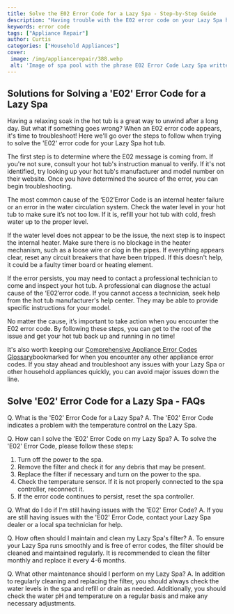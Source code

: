 ```yaml
---
title: Solve the E02 Error Code for a Lazy Spa - Step-by-Step Guide
description: "Having trouble with the E02 error code on your Lazy Spa hot tub Get help troubleshooting the problem with this step-by-step guide Learn what causes this error and easy solutions to get your hot tub up and working again"
keywords: error code
tags: ["Appliance Repair"]
author: Curtis
categories: ["Household Appliances"]
cover: 
 image: /img/appliancerepair/388.webp
 alt: 'Image of spa pool with the phrase E02 Error Code Lazy Spa written alongside it'
---
```

## Solutions for Solving a 'E02' Error Code for a Lazy Spa

Having a relaxing soak in the hot tub is a great way to unwind after a long day. But what if something goes wrong? When an E02 error code appears, it's time to troubleshoot! Here we'll go over the steps to follow when trying to solve the 'E02' error code for your Lazy Spa hot tub.

The first step is to determine where the E02 message is coming from. If you're not sure, consult your hot tub's instruction manual to verify. If it's not identified, try looking up your hot tub's manufacturer and model number on their website. Once you have determined the source of the error, you can begin troubleshooting.

The most common cause of the ‘E02’Error Code is an internal heater failure or an error in the water circulation system. Check the water level in your hot tub to make sure it’s not too low. If it is, refill your hot tub with cold, fresh water up to the proper level.

If the water level does not appear to be the issue, the next step is to inspect the internal heater. Make sure there is no blockage in the heater mechanism, such as a loose wire or clog in the pipes. If everything appears clear, reset any circuit breakers that have been tripped. If this doesn't help, it could be a faulty timer board or heating element.

If the error persists, you may need to contact a professional technician to come and inspect your hot tub. A professional can diagnose the actual cause of the ‘E02’error code. If you cannot access a technician, seek help from the hot tub manufacturer's help center. They may be able to provide specific instructions for your model.

No matter the cause, it’s important to take action when you encounter the E02 error code. By following these steps, you can get to the root of the issue and get your hot tub back up and running in no time! 

It's also worth keeping our [Comprehensive Appliance Error Codes Glossary](./error-codes/)bookmarked for when you encounter any other appliance error codes. If you stay ahead and troubleshoot any issues with your Lazy Spa or other household appliances quickly, you can avoid major issues down the line.
## Solve 'E02' Error Code for a Lazy Spa - FAQs

Q. What is the 'E02' Error Code for a Lazy Spa?
A. The 'E02' Error Code indicates a problem with the temperature control on the Lazy Spa. 

Q. How can I solve the 'E02' Error Code on my Lazy Spa?
A. To solve the 'E02' Error Code, please follow these steps:

1. Turn off the power to the spa.
2. Remove the filter and check it for any debris that may be present.
3. Replace the filter if necessary and turn on the power to the spa.
4. Check the temperature sensor. If it is not properly connected to the spa controller, reconnect it.
5. If the error code continues to persist, reset the spa controller.

Q. What do I do if I'm still having issues with the 'E02' Error Code?
A. If you are still having issues with the 'E02' Error Code, contact your Lazy Spa dealer or a local spa technician for help.

Q. How often should I maintain and clean my Lazy Spa's filter?
A. To ensure your Lazy Spa runs smoothly and is free of error codes, the filter should be cleaned and maintained regularly. It is recommended to clean the filter monthly and replace it every 4-6 months.

Q. What other maintenance should I perform on my Lazy Spa?
A. In addition to regularly cleaning and replacing the filter, you should always check the water levels in the spa and refill or drain as needed. Additionally, you should check the water pH and temperature on a regular basis and make any necessary adjustments.
